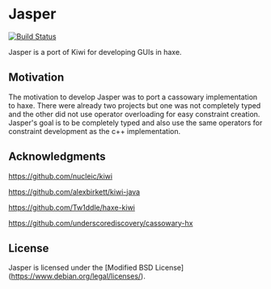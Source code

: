 Jasper
=================

[![Build Status](https://travis-ci.org/PongoEngine/jasper.svg?branch=master)](https://travis-ci.org/PongoEngine/jasper)

Jasper is a port of Kiwi for developing GUIs in haxe.

## Motivation

The motivation to develop Jasper was to port a cassowary implementation to haxe. There were already two projects but one was not completely typed and the other did not use operator overloading for easy constraint creation. Jasper's goal is to be completely typed and also use the same operators for constraint development as the c++ implementation.

## Acknowledgments

https://github.com/nucleic/kiwi

https://github.com/alexbirkett/kiwi-java

https://github.com/Tw1ddle/haxe-kiwi

https://github.com/underscorediscovery/cassowary-hx

## License

Jasper is licensed under the [Modified BSD License]
(https://www.debian.org/legal/licenses/).
